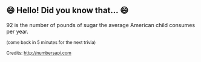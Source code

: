 ## 😄 Hello! Did you know that... 😄
92 is the number of pounds of sugar the average American child consumes per year.

<sup>(come back in 5 minutes for the next trivia)</sup>


<sup>Credits: http://numbersapi.com</sup>
